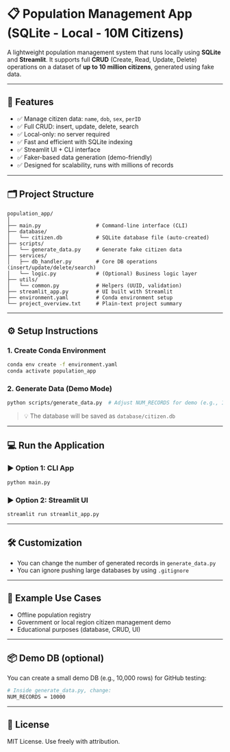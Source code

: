 
# 📋 Population Management App (SQLite - Local - 10M Citizens)

A lightweight population management system that runs locally using **SQLite** and **Streamlit**. It supports full **CRUD** (Create, Read, Update, Delete) operations on a dataset of **up to 10 million citizens**, generated using fake data.

---

## 🚀 Features

- ✅ Manage citizen data: `name`, `dob`, `sex`, `perID`
- ✅ Full CRUD: insert, update, delete, search
- ✅ Local-only: no server required
- ✅ Fast and efficient with SQLite indexing
- ✅ Streamlit UI + CLI interface
- ✅ Faker-based data generation (demo-friendly)
- ✅ Designed for scalability, runs with millions of records

---

## 🗂️ Project Structure

```
population_app/
│
├── main.py                  # Command-line interface (CLI)
├── database/
│   └── citizen.db           # SQLite database file (auto-created)
├── scripts/
│   └── generate_data.py     # Generate fake citizen data
├── services/
│   ├── db_handler.py        # Core DB operations (insert/update/delete/search)
│   └── logic.py             # (Optional) Business logic layer
├── utils/
│   └── common.py            # Helpers (UUID, validation)
├── streamlit_app.py         # UI built with Streamlit
├── environment.yaml         # Conda environment setup
└── project_overview.txt     # Plain-text project summary
```

---

## ⚙️ Setup Instructions

### 1. Create Conda Environment

```bash
conda env create -f environment.yaml
conda activate population_app
```

### 2. Generate Data (Demo Mode)

```bash
python scripts/generate_data.py  # Adjust NUM_RECORDS for demo (e.g., 10000)
```

> 💡 The database will be saved as `database/citizen.db`

---

## 💻 Run the Application

### ▶️ Option 1: CLI App

```bash
python main.py
```

### ▶️ Option 2: Streamlit UI

```bash
streamlit run streamlit_app.py
```

---

## 🛠️ Customization

- You can change the number of generated records in `generate_data.py`
- You can ignore pushing large databases by using `.gitignore`

---

## 🧪 Example Use Cases

- Offline population registry
- Government or local region citizen management demo
- Educational purposes (database, CRUD, UI)

---

## 📦 Demo DB (optional)

You can create a small demo DB (e.g., 10,000 rows) for GitHub testing:
```bash
# Inside generate_data.py, change:
NUM_RECORDS = 10000
```

---

## 📄 License

MIT License. Use freely with attribution.
